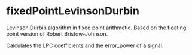 # fixedPointLevinsonDurbin
Levinson Durbin algorithm in fixed point arithmetic. Based on the floating point version of Robert Bristow-Johnson.

Calculates the LPC coefficients and the error_power of a signal.
